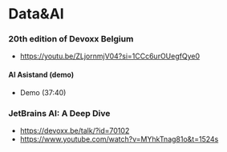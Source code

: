 # Data&AI

### 20th edition of Devoxx Belgium
* https://youtu.be/ZLjornmjV04?si=1CCc6urOUegfQye0
#### AI Asistand (demo)
* Demo (37:40)

### JetBrains AI: A Deep Dive
* https://devoxx.be/talk/?id=70102
* https://www.youtube.com/watch?v=MYhkTnag81o&t=1524s

